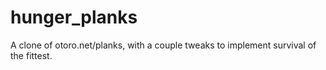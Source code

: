 # hunger_planks
A clone of otoro.net/planks, with a couple tweaks to implement survival of the fittest.
